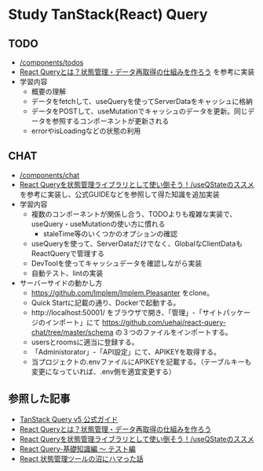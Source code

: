 # Study TanStack(React) Query

## TODO
- [/components/todos](https://github.com/A-Kako0430/study_tanstack_query/tree/main/components/todos)
- [React Queryとは？状態管理・データ再取得の仕組みを作ろう](https://musclecoding.com/react-query/?fbclid=IwAR3AX21wQVYg-OOMP8mB3csskgs_bqJYRLlL9us8TSszvhd9Fjb18khStdc) を参考に実装
- 学習内容
    - 概要の理解
    - データをfetchして、useQueryを使ってServerDataをキャッシュに格納
    - データをPOSTして、useMutationでキャッシュのデータを更新。同じデータを参照するコンポーネントが更新される
    - errorやisLoadingなどの状態の利用

## CHAT
- [/components/chat](https://github.com/A-Kako0430/study_tanstack_query/tree/main/components/chat)
- [React Queryを状態管理ライブラリとして使い倒そう！/useQStateのススメ](https://qiita.com/uehaj/items/4e41e294181b3771e77a) を参考に実装し、公式GUIDEなどを参照して得た知識を追加実装
- 学習内容
    - 複数のコンポーネントが関係し合う、TODOよりも複雑な実装で、useQuery・useMutationの使い方に慣れる
        - staleTime等のいくつかのオプションの確認
    - useQueryを使って、ServerDataだけでなく、GlobalなClientDataもReactQueryで管理する
    - DevToolを使ってキャッシュデータを確認しながら実装
    - 自動テスト、lintの実装
- サーバーサイドの動かし方
    - https://github.com/Implem/Implem.Pleasanter をclone。
    - Quick Startに記載の通り、Dockerで起動する。
    - http://localhost:50001/ をブラウザで開き、「管理」-「サイトパッケージのインポート」にて https://github.com/uehaj/react-query-chat/tree/master/schema の３つのファイルをインポートする。
    - usersとroomsに適当に登録する。
    - 「Administorator」-「API設定」にて、APIKEYを取得する。
    - 当プロジェクトの.envファイルにAPIKEYを記載する。（テーブルキーも変更になっていれば、.env側を適宜変更する）

## 参照した記事
- [TanStack Query v5 公式ガイド](https://tanstack.com/query/latest/docs/react/overview)
- [React Queryとは？状態管理・データ再取得の仕組みを作ろう](https://musclecoding.com/react-query/?fbclid=IwAR3AX21wQVYg-OOMP8mB3csskgs_bqJYRLlL9us8TSszvhd9Fjb18khStdc)
- [React Queryを状態管理ライブラリとして使い倒そう！/useQStateのススメ](https://qiita.com/uehaj/items/4e41e294181b3771e77a)
- [React Query-基礎知識編 〜 テスト編](https://zenn.dev/akineko/articles/8c047c3473aed0)
- [React 状態管理ツールの沼にハマった話](https://zenn.dev/mitsuruokura/articles/f6073c61b944ea)
